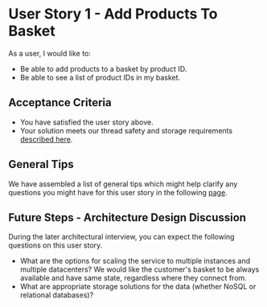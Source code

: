 # User Story 1 - Add Products To Basket

As a user, I would like to:
* Be able to add products to a basket by product ID.
* Be able to see a list of product IDs in my basket.

## Acceptance Criteria

* You have satisfied the user story above.
* Your solution meets our thread safety and storage requirements [described here](ac.md).

## General Tips

We have assembled a list of general tips which might help clarify any questions you might have for this user story in the 
following [page](tips.md).

## Future Steps - Architecture Design Discussion

During the later architectural interview, you can expect the following questions on this user story.

- What are the options for scaling the service to multiple instances and multiple datacenters?  We would like the customer's basket to be always available and have same state, regardless where they connect from.
- What are appropriate storage solutions for the data (whether NoSQL or relational databases)?
